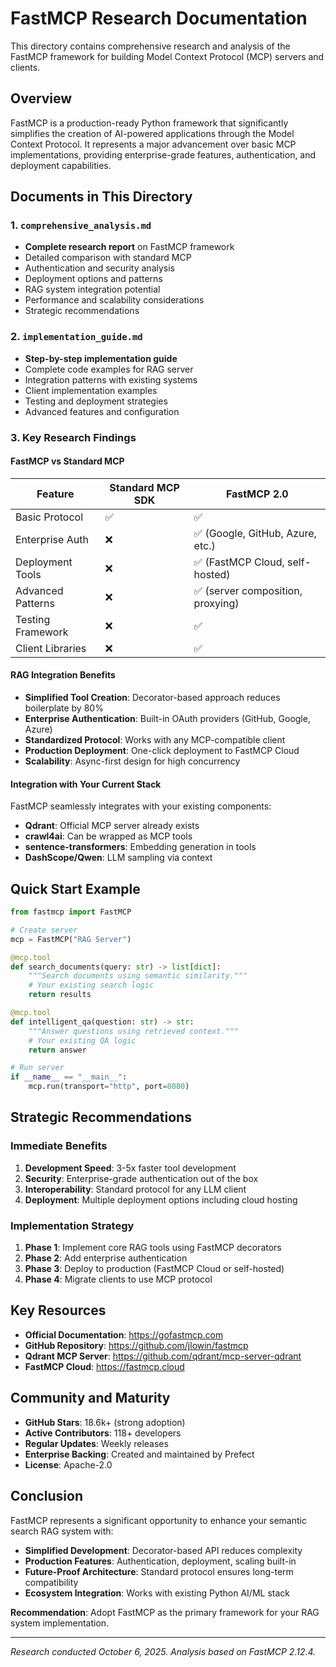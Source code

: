 # FastMCP Research Documentation

This directory contains comprehensive research and analysis of the FastMCP framework for building Model Context Protocol (MCP) servers and clients.

## Overview

FastMCP is a production-ready Python framework that significantly simplifies the creation of AI-powered applications through the Model Context Protocol. It represents a major advancement over basic MCP implementations, providing enterprise-grade features, authentication, and deployment capabilities.

## Documents in This Directory

### 1. `comprehensive_analysis.md`
- **Complete research report** on FastMCP framework
- Detailed comparison with standard MCP
- Authentication and security analysis
- Deployment options and patterns
- RAG system integration potential
- Performance and scalability considerations
- Strategic recommendations

### 2. `implementation_guide.md`
- **Step-by-step implementation guide**
- Complete code examples for RAG server
- Integration patterns with existing systems
- Client implementation examples
- Testing and deployment strategies
- Advanced features and configuration

### 3. Key Research Findings

#### FastMCP vs Standard MCP
| Feature | Standard MCP SDK | FastMCP 2.0 |
|---------|------------------|-------------|
| Basic Protocol | ✅ | ✅ |
| Enterprise Auth | ❌ | ✅ (Google, GitHub, Azure, etc.) |
| Deployment Tools | ❌ | ✅ (FastMCP Cloud, self-hosted) |
| Advanced Patterns | ❌ | ✅ (server composition, proxying) |
| Testing Framework | ❌ | ✅ |
| Client Libraries | ❌ | ✅ |

#### RAG Integration Benefits
- **Simplified Tool Creation**: Decorator-based approach reduces boilerplate by 80%
- **Enterprise Authentication**: Built-in OAuth providers (GitHub, Google, Azure)
- **Standardized Protocol**: Works with any MCP-compatible client
- **Production Deployment**: One-click deployment to FastMCP Cloud
- **Scalability**: Async-first design for high concurrency

#### Integration with Your Current Stack
FastMCP seamlessly integrates with your existing components:
- **Qdrant**: Official MCP server already exists
- **crawl4ai**: Can be wrapped as MCP tools
- **sentence-transformers**: Embedding generation in tools
- **DashScope/Qwen**: LLM sampling via context

## Quick Start Example

```python
from fastmcp import FastMCP

# Create server
mcp = FastMCP("RAG Server")

@mcp.tool
def search_documents(query: str) -> list[dict]:
    """Search documents using semantic similarity."""
    # Your existing search logic
    return results

@mcp.tool
def intelligent_qa(question: str) -> str:
    """Answer questions using retrieved context."""
    # Your existing QA logic
    return answer

# Run server
if __name__ == "__main__":
    mcp.run(transport="http", port=8000)
```

## Strategic Recommendations

### Immediate Benefits
1. **Development Speed**: 3-5x faster tool development
2. **Security**: Enterprise-grade authentication out of the box
3. **Interoperability**: Standard protocol for any LLM client
4. **Deployment**: Multiple deployment options including cloud hosting

### Implementation Strategy
1. **Phase 1**: Implement core RAG tools using FastMCP decorators
2. **Phase 2**: Add enterprise authentication
3. **Phase 3**: Deploy to production (FastMCP Cloud or self-hosted)
4. **Phase 4**: Migrate clients to use MCP protocol

## Key Resources

- **Official Documentation**: https://gofastmcp.com
- **GitHub Repository**: https://github.com/jlowin/fastmcp
- **Qdrant MCP Server**: https://github.com/qdrant/mcp-server-qdrant
- **FastMCP Cloud**: https://fastmcp.cloud

## Community and Maturity

- **GitHub Stars**: 18.6k+ (strong adoption)
- **Active Contributors**: 118+ developers
- **Regular Updates**: Weekly releases
- **Enterprise Backing**: Created and maintained by Prefect
- **License**: Apache-2.0

## Conclusion

FastMCP represents a significant opportunity to enhance your semantic search RAG system with:
- **Simplified Development**: Decorator-based API reduces complexity
- **Production Features**: Authentication, deployment, scaling built-in
- **Future-Proof Architecture**: Standard protocol ensures long-term compatibility
- **Ecosystem Integration**: Works with existing Python AI/ML stack

**Recommendation**: Adopt FastMCP as the primary framework for your RAG system implementation.

---

*Research conducted October 6, 2025. Analysis based on FastMCP 2.12.4.*